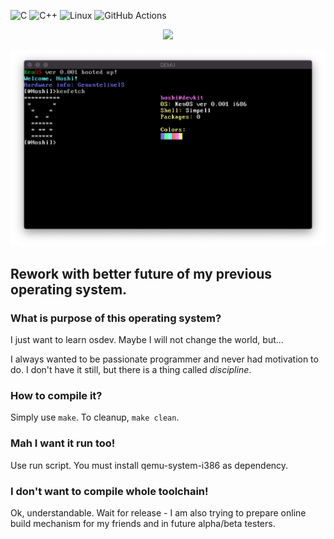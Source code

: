 ![C](https://img.shields.io/badge/c-%2300599C.svg?style=for-the-badge&logo=c&logoColor=white)
![C++](https://img.shields.io/badge/c++-%2300599C.svg?style=for-the-badge&logo=c%2B%2B&logoColor=white)
![Linux](https://img.shields.io/badge/Linux-FCC624?style=for-the-badge&logo=linux&logoColor=black)
![GitHub Actions](https://img.shields.io/badge/github%20actions-%232671E5.svg?style=for-the-badge&logo=githubactions&logoColor=white)

<p align="center">
  <img src="https://github.com/PSzczepanski1996/KenOS/blob/master/logo.png"/>
</p>

![KenOS_preview](preview.png)
## Rework with better future of my previous operating system.

### What is purpose of this operating system?
I just want to learn osdev. Maybe I will not change the world, but...

I always wanted to be passionate programmer and never had motivation to do. I don't have it still, but there is a thing called *discipline*.

### How to compile it?
Simply use `make`. To cleanup, `make clean`.

### Mah I want it run too!
Use run script. You must install qemu-system-i386 as dependency.

### I don't want to compile whole toolchain!
Ok, understandable. Wait for release - I am also trying to prepare online build mechanism for my friends and in future alpha/beta testers.
